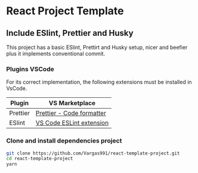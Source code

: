 # React Project Template

## Include ESlint, Prettier and Husky

This project has a basic ESlint, Prettirt and Husky setup,
nicer and beefier plus it implements conventional commit.

### Plugins VSCode

For its correct implementation, the following extensions
must be installed in VsCode.

| Plugin   | VS Marketplace                                                                                          |
| -------- | ------------------------------------------------------------------------------------------------------- |
| Prettier | [Prettier - Code formatter](https://marketplace.visualstudio.com/items?itemName=esbenp.prettier-vscode) |
| ESlint   | [VS Code ESLint extension](https://marketplace.visualstudio.com/items?itemName=dbaeumer.vscode-eslint)  |

### Clone and install dependencies project

```sh
git clone https://github.com/Vargas991/react-template-project.git
cd react-template-project
yarn
```
